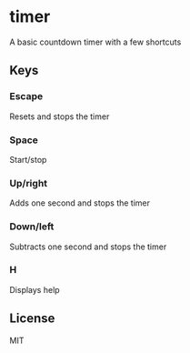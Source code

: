 # timer

A basic countdown timer with a few shortcuts

## Keys

### Escape

Resets and stops the timer

### Space

Start/stop

### Up/right

Adds one second and stops the timer

### Down/left

Subtracts one second and stops the timer

### H

Displays help

## License

MIT